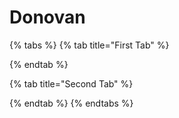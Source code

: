 # Donovan

{% tabs %}
{% tab title="First Tab" %}

{% endtab %}

{% tab title="Second Tab" %}

{% endtab %}
{% endtabs %}
